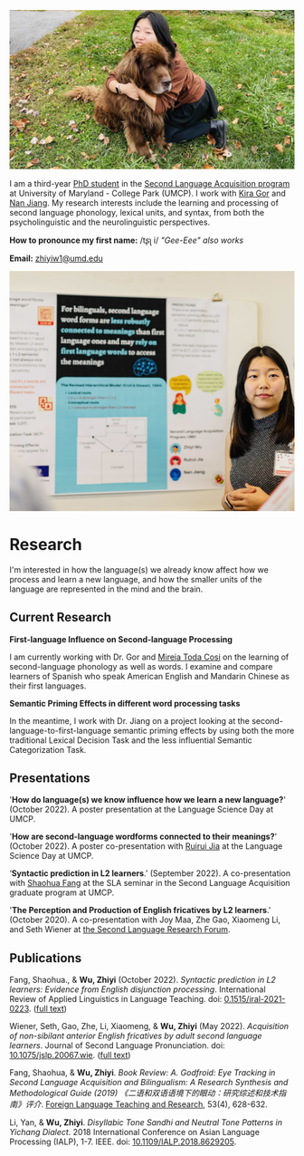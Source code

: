 ![my photo](Bruno.jpg)

I am a third-year [PhD student](https://arhusynergy.umd.edu/graduate-research/VoicesBlog#Secrets) in the [Second Language Acquisition program](https://sllc.umd.edu/directory/zhiyi-jenny-wu) at University of Maryland - College Park (UMCP). I work with [Kira Gor](https://sllc.umd.edu/directory/kira-gor) and [Nan Jiang](https://sllc.umd.edu/directory/nan-jiang). My research interests include the learning and processing of second language phonology, lexical units, and syntax, from both the psycholinguistic and the neurolinguistic perspectives.

**How to pronounce my first name:** /tʂʅ i/ _"Gee-Eee" also works_

**Email:** zhiyiw1@umd.edu

![my photo](Poster.jpg)


# **Research**
I'm interested in how the language(s) we already know affect how we process and learn a new language, and how the smaller units of the language are represented in the mind and the brain. 

## **Current Research**

**First-language Influence on Second-language Processing**

I am currently working with Dr. Gor and [Mireia Toda Cosi](https://sites.google.com/view/todacosi/home) on the learning of second-language phonology as well as words. I examine and compare learners of Spanish who speak American English and Mandarin Chinese as their first languages. 


**Semantic Priming Effects in different word processing tasks**

In the meantime, I work with Dr. Jiang on a project looking at the second-language-to-first-language semantic priming effects by using both the more traditional Lexical Decision Task and the less influential Semantic Categorization Task.


## **Presentations**

'**How do language(s) we know influence how we learn a new language?**' (October 2022). A poster presentation at the Language Science Day at UMCP.

'**How are second-language wordforms connected to their meanings?**' (October 2022). A poster co-presentation with [Ruirui Jia](https://www.researchgate.net/profile/Ruirui-Jia) at the Language Science Day at UMCP.

‘**Syntactic prediction in L2 learners**.’ (September 2022). A co-presentation with [Shaohua Fang](https://www.researchgate.net/profile/Shaohua-Fang-3) at the SLA seminar in the Second Language Acquisition graduate program at UMCP.

'**The Perception and Production of English fricatives by L2 learners**.' (October 2020). A co-presentation with Joy Maa, Zhe Gao, Xiaomeng Li, and Seth Wiener at [the Second Language Research Forum](https://my.vanderbilt.edu/slrf2020/files/2019/09/Second-Language-Research-Forum-2020_-10.12.pdf).

## **Publications**

Fang, Shaohua., & **Wu, Zhiyi** (October 2022). _Syntactic prediction in L2 learners: Evidence from English disjunction processing_. International Review of Applied Linguistics in Language Teaching. doi: [0.1515/iral-2021-0223](https://www.degruyter.com/document/doi/10.1515/iral-2021-0223/html?lang=en). ([full text](https://drive.google.com/file/d/1QQyZiB2dOy7eWyPA8qM-15bBe4GB6ZVV/view?usp=sharing))

Wiener, Seth, Gao, Zhe, Li, Xiaomeng, & **Wu, Zhiyi** (May 2022). _Acquisition of non-sibilant anterior English fricatives by adult second language learners_. Journal of Second Language Pronunciation. doi: [10.1075/jslp.20067.wie](https://benjamins.com/catalog/jslp.20067.wie). ([full text](https://drive.google.com/file/d/1LMNdfB8zkwZwmVG5BKmL3psFj6LdbSTO/view?usp=sharing))

Fang, Shaohua, & **Wu, Zhiyi**. _Book Review: A. Godfroid: Eye Tracking in Second Language Acquisition and Bilingualism: A Research Synthesis and Methodological Guide (2019) 《二语和双语语境下的眼动：研究综述和技术指南》评介_. [Foreign Language Teaching and Research](http://old.fltr.ac.cn/CN/Y2021/V53/I4/628), 53(4), 628-632. 

Li, Yan, & **Wu, Zhiyi**. _Disyllabic Tone Sandhi and Neutral Tone Patterns in Yichang Dialect_. 2018 International Conference on Asian Language Processing (IALP), 1-7. IEEE. doi: [10.1109/IALP.2018.8629205](https://ieeexplore.ieee.org/document/8629205).

